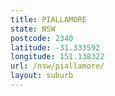 ```yaml
---
title: PIALLAMORE
state: NSW
postcode: 2340
latitude: -31.333592
longitude: 151.138322
url: /nsw/piallamore/
layout: suburb
---
```

